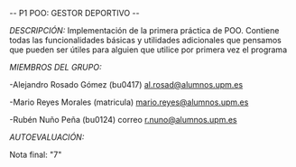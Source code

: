 -- P1 POO: GESTOR DEPORTIVO --

*DESCRIPCIÓN:* 
Implementación de la primera práctica de POO. Contiene todas las funcionalidades básicas y utilidades adicionales que pensamos que pueden ser útiles para alguien que utilice por primera vez el programa

*MIEMBROS DEL GRUPO:*

-Alejandro Rosado Gómez (bu0417) al.rosad@alumnos.upm.es

-Mario Reyes Morales (matricula) mario.reyes@alumnos.upm.es

-Rubén Nuño Peña (bu0124) correo r.nuno@alumnos.upm.es

*AUTOEVALUACIÓN:*

Nota final: "7"
